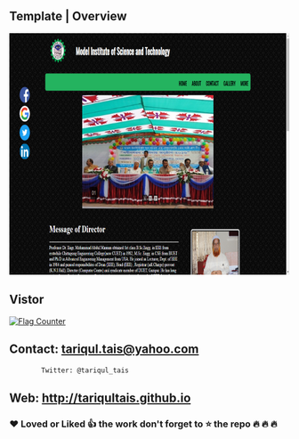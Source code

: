 

## Template | Overview

<img height="434px" src="img/overview.png" >

## Vistor
   <a href="https://info.flagcounter.com/R0cT"><img src="https://s11.flagcounter.com/count2/R0cT/bg_FFFFFF/txt_000000/border_CCCCCC/columns_2/maxflags_10/viewers_0/labels_0/pageviews_0/flags_0/percent_0/" alt="Flag Counter" border="0"></a>
  
## Contact: tariqul.tais@yahoo.com
            Twitter: @tariqul_tais
            
##     Web: http://tariqultais.github.io

### :heart: Loved or  Liked :+1: the work don't forget to :star: the repo :fire: :fire: :fire:
